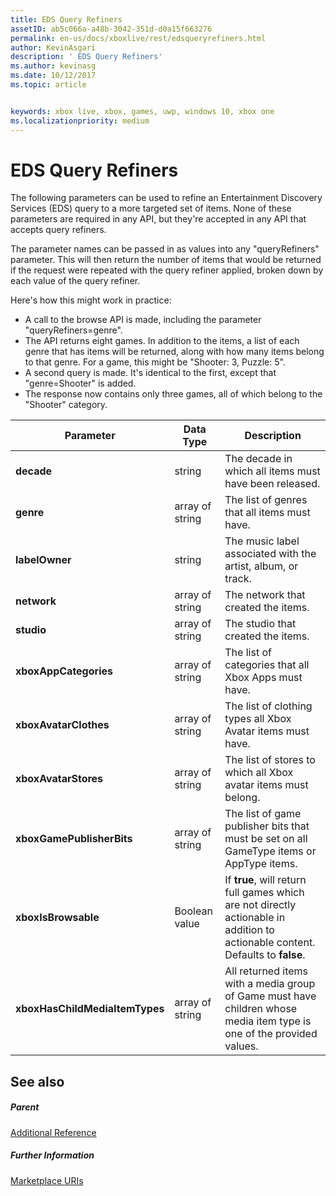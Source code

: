 ```yaml
---
title: EDS Query Refiners
assetID: ab5c066a-a48b-3042-351d-d0a15f663276
permalink: en-us/docs/xboxlive/rest/edsqueryrefiners.html
author: KevinAsgari
description: ' EDS Query Refiners'
ms.author: kevinasg
ms.date: 10/12/2017
ms.topic: article


keywords: xbox live, xbox, games, uwp, windows 10, xbox one
ms.localizationpriority: medium
---
```



# EDS Query Refiners
 
<a id="ID4EO"></a>

  
 
The following parameters can be used to refine an Entertainment Discovery Services (EDS) query to a more targeted set of items. None of these parameters are required in any API, but they're accepted in any API that accepts query refiners.
 
The parameter names can be passed in as values into any "queryRefiners" parameter. This will then return the number of items that would be returned if the request were repeated with the query refiner applied, broken down by each value of the query refiner.
 
Here's how this might work in practice:
 
   * A call to the browse API is made, including the parameter "queryRefiners=genre".
   * The API returns eight games. In addition to the items, a list of each genre that has items will be returned, along with how many items belong to that genre. For a game, this might be "Shooter: 3, Puzzle: 5".
   * A second query is made. It's identical to the first, except that "genre=Shooter" is added.
   * The response now contains only three games, all of which belong to the "Shooter" category.
  
| Parameter| Data Type| Description| 
| --- | --- | --- | 
| <b>decade</b>| string| The decade in which all items must have been released.| 
| <b>genre</b>| array of string| The list of genres that all items must have.| 
| <b>labelOwner</b>| string| The music label associated with the artist, album, or track.| 
| <b>network</b>| array of string| The network that created the items.| 
| <b>studio</b>| array of string| The studio that created the items.| 
| <b>xboxAppCategories</b>| array of string| The list of categories that all Xbox Apps must have.| 
| <b>xboxAvatarClothes</b>| array of string| The list of clothing types all Xbox Avatar items must have.| 
| <b>xboxAvatarStores</b>| array of string| The list of stores to which all Xbox avatar items must belong.| 
| <b>xboxGamePublisherBits</b>| array of string| The list of game publisher bits that must be set on all GameType items or AppType items.| 
| <b>xboxIsBrowsable</b>| Boolean value| If <b>true</b>, will return full games which are not directly actionable in addition to actionable content. Defaults to <b>false</b>.| 
| <b>xboxHasChildMediaItemTypes</b>| array of string| All returned items with a media group of Game must have children whose media item type is one of the provided values.| 
  
<a id="ID4EEF"></a>

 
## See also
 
<a id="ID4EGF"></a>

 
##### Parent  

[Additional Reference](atoc-xboxlivews-reference-additional.md)

  
<a id="ID4ESF"></a>

 
##### Further Information 

[Marketplace URIs](../uri/marketplace/atoc-reference-marketplace.md)

   